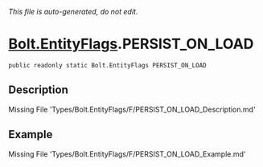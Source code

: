 *This file is auto-generated, do not edit.*

# [Bolt.EntityFlags](Types/Bolt.EntityFlags.md).PERSIST_ON_LOAD
`public readonly static Bolt.EntityFlags PERSIST_ON_LOAD`
## Description
Missing File 'Types/Bolt.EntityFlags/F/PERSIST_ON_LOAD_Description.md'
## Example
Missing File 'Types/Bolt.EntityFlags/F/PERSIST_ON_LOAD_Example.md'
